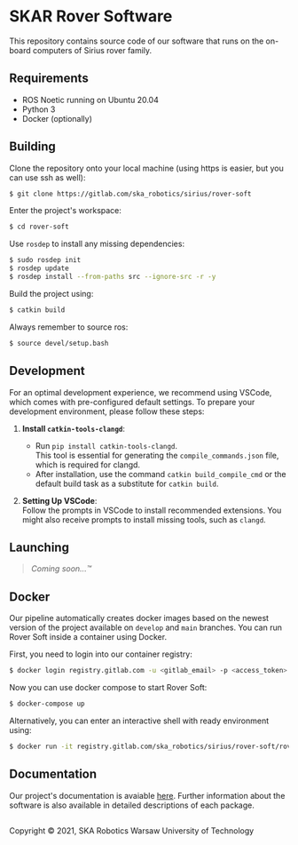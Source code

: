 # SKAR Rover Software

This repository contains source code of our software that runs on the on-board computers of Sirius rover family.

## Requirements
* ROS Noetic running on Ubuntu 20.04
* Python 3
* Docker (optionally)

## Building
Clone the repository onto your local machine (using https is easier, but you can use ssh as well):
```bash
$ git clone https://gitlab.com/ska_robotics/sirius/rover-soft
```

Enter the project's workspace:
```bash
$ cd rover-soft
```

Use `rosdep` to install any missing dependencies:
```bash
$ sudo rosdep init
$ rosdep update
$ rosdep install --from-paths src --ignore-src -r -y
```

Build the project using:
```bash
$ catkin build
```

Always remember to source ros:
```bash
$ source devel/setup.bash
```
## Development
For an optimal development experience, we recommend using VSCode, which comes with pre-configured default settings. To prepare your development environment, please follow these steps:

1. **Install `catkin-tools-clangd`**:
   - Run `pip install catkin-tools-clangd`.  
   This tool is essential for generating the `compile_commands.json` file, which is required for clangd.
   - After installation, use the command `catkin build_compile_cmd` or the default build task as a substitute for `catkin build`. 

2. **Setting Up VSCode**:  
   Follow the prompts in VSCode to install recommended extensions. You might also receive prompts to install missing tools, such as `clangd`. 


## Launching
> *Coming soon...&trade;*

## Docker
Our pipeline automatically creates docker images based on the newest version of the project available on `develop` and `main` branches. You can run Rover Soft inside a container using Docker.

First, you need to login into our container registry:
```bash
$ docker login registry.gitlab.com -u <gitlab_email> -p <access_token>
```

Now you can use docker compose to start Rover Soft:
```bash
$ docker-compose up
```

Alternatively, you can enter an interactive shell with ready environment using:
```bash
$ docker run -it registry.gitlab.com/ska_robotics/sirius/rover-soft/rover-soft:stable
```

## Documentation
Our project's documentation is avaiable [here](https://ska_robotics.gitlab.io).
Further information about the software is also available in detailed descriptions of each package.

##
Copyright &copy; 2021, SKA Robotics Warsaw University of Technology
